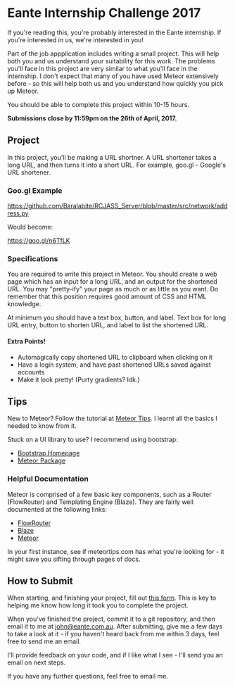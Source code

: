 # Eante Internship Challenge 2017
If you're reading this, you're probably interested in the Eante internship. If you're interested in us, we're interested in you!

Part of the job appplication includes writing a small project. This will help both you and us understand your suitability for this work. The problems you'll face in this project are very similar to what you'll face in the internship. I don't expect that many of you have used Meteor extensively before - so this will help both us and you understand how quickly you pick up Meteor.

You should be able to complete this project within 10-15 hours.

**Submissions close by 11:59pm on the 26th of April, 2017.**

## Project
In this project, you'll be making a URL shortner. A URL shortener takes a long URL, and then turns it into a short URL. For example, goo.gl - Google's URL shortener.

### Goo.gl Example
https://github.com/Baralabite/RCJASS_Server/blob/master/src/network/address.py

Would become:

https://goo.gl/n6TfLK

### Specifications
You are required to write this project in Meteor. You should create a web page which has an input for a long URL, and an output for the shortened URL. You may "pretty-ify" your page as much or as little as you want. Do remember that this position requires good amount of CSS and HTML knowledge.

At minimum you should have a text box, button, and label. Text box for long URL entry, button to shorten URL, and label to list the shortened URL.

#### Extra Points!
- Automagically copy shortened URL to clipboard when clicking on it
- Have a login system, and have past shortened URLs saved against accounts
- Make it look pretty! (Purty gradients? Idk.)

## Tips
New to Meteor? Follow the tutorial at [Meteor Tips](http://meteortips.com/). I learnt all the basics I needed to know from it.

Stuck on a UI library to use? I recommend using bootstrap:
 - [Bootstrap Homepage](http://getbootstrap.com/)
 - [Meteor Package](https://atmospherejs.com/twbs/bootstrap)

### Helpful Documentation
Meteor is comprised of a few basic key components, such as a Router (FlowRouter) and Templating Engine (Blaze). They are fairly well documented at the following links:
 - [FlowRouter](https://github.com/kadirahq/flow-router)
 - [Blaze](http://blazejs.org/)
 - [Meteor](https://docs.meteor.com/)

In your first instance, see if meteortips.com has what you're looking for - it might save you sifting through pages of docs.

## How to Submit
When starting, and finishing your project, fill out [this form](https://goo.gl/forms/nJ5bSnuKYwYu6PQC2). This is key to helping me know how long it took you to complete the project.

When you've finished the project, commit it to a git repository, and then email it to me at john@eante.com.au. After submitting, give me a few days to take a look at it - if you haven't heard back from me within 3 days, feel free to send me an email. 

I'll provide feedback on your code, and if I like what I see - I'll send you an email on next steps.

If you have any further questions, feel free to email me.
